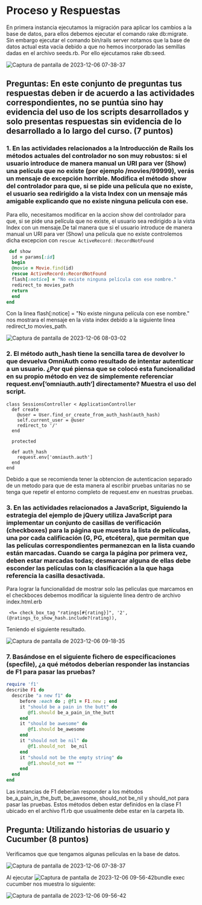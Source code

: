 # Proceso y Respuestas

En primera instancia ejecutamos la migración para aplicar los cambios a la base de datos, para ellos debemos ejecutar el comando 
rake db:migrate. Sin embargo ejecutar el comando bin/rails server notamos que la base de datos actual esta vacia debido a que 
no hemos incorporado las semillas dadas en el archivo seeds.rb. Por ello ejecutamos rake db:seed.

![Captura de pantalla de 2023-12-06 07-38-37](https://github.com/miguelvega/PracticaCalificada5/assets/124398378/cb2c79b4-c7b2-48b2-b930-bedd76a84a11)

## Preguntas:  En este conjunto de preguntas tus respuestas deben ir de acuerdo a las actividades correspondientes, no se puntúa sino hay evidencia del uso de los scripts desarrollados y solo presentas respuestas sin evidencia de lo desarrollado a lo largo del curso. (7 puntos)

### 1. En las actividades relacionados a la Introducción de Rails los métodos actuales del controlador no son muy robustos: si el usuario introduce de manera manual un URI para ver (Show) una película que no existe (por ejemplo /movies/99999), verás un mensaje de excepción horrible. Modifica el método show del controlador para que, si se pide una película que no existe, el usuario sea redirigido a la vista Index con un mensaje más amigable explicando que no existe ninguna película con ese.

Para ello, necesitamos modificar en la accion show del controlador para que, si se pide una película que no existe, el usuario sea redirigido a la vista Index con un mensaje.De tal manera que si el usuario introduce de manera manual un URI para ver (Show) una película que no existe controlemos dicha excepcion con `rescue ActiveRecord::RecordNotFound` 

   ```ruby
    def show
     id = params[:id]
     begin
     @movie = Movie.find(id)
     rescue ActiveRecord::RecordNotFound
     flash[:notice] = "No existe ninguna película con ese nombre."
     redirect_to movies_path
     return
     end
   end
```

Con la linea flash[:notice] = "No existe ninguna película con ese nombre." nos mostrara el mensaje en la vista index
debido a la siguiente linea redirect_to movies_path.


![Captura de pantalla de 2023-12-06 08-03-02](https://github.com/miguelvega/PracticaCalificada5/assets/124398378/3b2124a1-010d-4762-b7f9-ea8ea88ffd8d)

### 2. El método auth_hash  tiene la sencilla tarea de devolver lo que devuelva OmniAuth como resultado de intentar autenticar a un usuario. ¿Por qué piensa que se colocó esta funcionalidad  en su propio método en vez de simplemente referenciar     request.env[’omniauth.auth’]  directamente? Muestra el uso del script.

```
class SessionsController < ApplicationController
  def create
    @user = User.find_or_create_from_auth_hash(auth_hash)
    self.current_user = @user
    redirect_to '/'
  end

  protected

  def auth_hash
    request.env['omniauth.auth']
  end
end

```

Debido a que se recomienda tener la obtencion de autenticacion separado de un metodo para que de esta manera al escribir 
pruebas unitarias no se tenga que repetir el entorno completo de request.env en nuestras pruebas.


### 3. En las actividades relacionados a JavaScript, Siguiendo la estrategia del ejemplo de jQuery utiliza JavaScript para implementar un conjunto de casillas de verificación (checkboxes) para la página que muestra la lista de películas, una por cada calificación (G, PG, etcétera), que permitan que las películas correspondientes permanezcan en la lista cuando están marcadas. Cuando se carga la página por primera vez, deben estar marcadas todas; desmarcar alguna de ellas debe esconder las películas con la clasificación a la que haga referencia la casilla desactivada.

Para lograr la funcionalidad de mostrar solo las peliculas que marcamos en el checkboces debemos modificar la siguiente linea dentro de
archivo index.html.erb

```
 <%= check_box_tag "ratings[#{rating}]", '2', (@ratings_to_show_hash.include?(rating)),

```
Teniendo el siguiente resultado.

![Captura de pantalla de 2023-12-06 09-18-35](https://github.com/miguelvega/PracticaCalificada5/assets/124398378/e865a3fe-cb20-468e-95c8-fa1be62ca5cf)


### 7. Basándose en el siguiente fichero de especificaciones (specfile), ¿a qué métodos deberían responder las instancias de F1 para pasar las pruebas?

```ruby
require 'f1'
describe F1 do
  describe "a new f1" do
     before :each do ; @f1 = F1.new ; end
     it "should be a pain in the butt" do
        @f1.should be_a_pain_in_the_butt
     end
     it "should be awesome" do
        @f1.should be_awesome
     end
     it "should not be nil" do
        @f1.should_not  be_nil
     end
     it "should not be the empty string" do
        @f1.should_not == ""
     end
  end
end

```

Las instancias de F1 deberían responder a los métodos be_a_pain_in_the_butt, be_awesome, should_not be_nil y should_not para pasar las pruebas. Estos métodos deben estar definidos en la clase F1  ubicado en el archivo f1.rb que usualmente debe estar en la carpeta lib.

## Pregunta:   Utilizando historias de usuario y Cucumber (8 puntos)

Verificamos que que tengamos algunas películas en la base de datos.

![Captura de pantalla de 2023-12-06 07-38-37](https://github.com/miguelvega/PracticaCalificada5/assets/124398378/cb2c79b4-c7b2-48b2-b930-bedd76a84a11)


Al ejecutar 
![Captura de pantalla de 2023-12-06 09-56-42](https://github.com/miguelvega/PracticaCalificada5/assets/124398378/88ca84e1-f635-4c63-b3dd-31890a14f7bb)bundle exec cucumber nos muestra lo siguiente:



![Captura de pantalla de 2023-12-06 09-56-42](https://github.com/miguelvega/PracticaCalificada5/assets/124398378/88ca84e1-f635-4c63-b3dd-31890a14f7bb)
